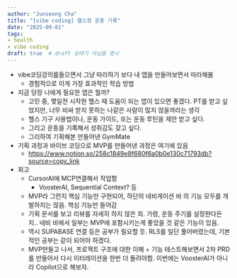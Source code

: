 ```yaml
---
author: "Junseong Cha"
title: "[vibe coding] 헬스장 운동 기록"
date: "2025-09-01"
tags: 
- health
- vibe coding
draft: true  # draft 상태가 아님을 명시
---
```


- vibe코딩강의를들으면서 그냥 따라하기 보다 내 앱을 만들어보면서 따라해봄
    - 경험적으로 이게 가장 효과적인 학습 방법
- 지금 당장 나에게 필요한 앱은 뭘까? 
    - 고민 중, 몇일전 시작한 헬스 때 도움이 되는 앱이 있으면 좋겠다. PT를 받고 싶었지만, 너무 비싸 받지 못하는 나같은 사람이 많지 않을까라는 생각
    - 헬스 기구 사용법이나, 운동 가이드, 또는 운동 루틴을 제안 받고 싶다.
    - 그리고 운동을 기록해서 성취감도 갖고 싶다.
    - 그리하여 기획해본 만들어낸 GymMate
- 기획 과정과 바이브 코딩으로 MVP를 만들어낸 과정은 여기에 있음
    - https://www.notion.so/258c1849e8f680f6a0b0e130c71793db?source=copy_link
- 회고
    - CursorAI에 MCP연결해서 작업함
        - VoosterAI, Sequential Context? 등
    - MVP라 그런지 핵심 기능만 구현되어, 하단의 네비게이션 바 의 기능 모두를 개발하지는 않음. 핵심 기능만 들어감
    - 기획 문서를 보고 리뷰를 자세히 하지 않은 죄. 가령, 운동 주기를 설정한다든지.. 네비 바에서 일부는 MVP에 포함시키는게 좋았을 것 같은 기능이 있음.
    - 역시 SUPABASE 연결 등은 공부가 필요할 듯. RLS를 일단 풀어버렸는데, 기본적인 공부는 같이 되어야 하겠다.
    - MVP만들고 나서, 프로젝트 구조에 대한 이해 + 기능 테스트해보면서 2차 PRD를 만들어서 다시 이터레이션을 한번 더 돌려야함. 이번에는 VoosterAI가 아니라 Copilot으로 해보자.